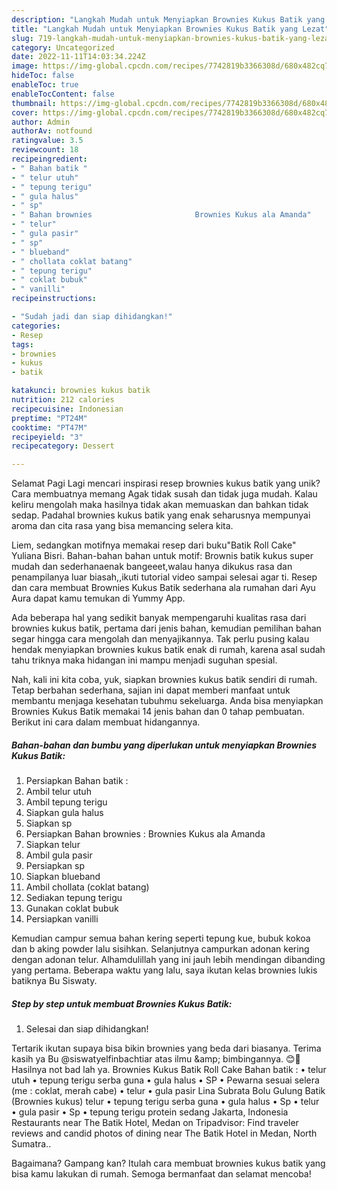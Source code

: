 ```yaml
---
description: "Langkah Mudah untuk Menyiapkan Brownies Kukus Batik yang Lezat"
title: "Langkah Mudah untuk Menyiapkan Brownies Kukus Batik yang Lezat"
slug: 719-langkah-mudah-untuk-menyiapkan-brownies-kukus-batik-yang-lezat
category: Uncategorized
date: 2022-11-11T14:03:34.224Z
image: https://img-global.cpcdn.com/recipes/7742819b3366308d/680x482cq70/brownies-kukus-batik-foto-resep-utama.jpg
hideToc: false
enableToc: true
enableTocContent: false
thumbnail: https://img-global.cpcdn.com/recipes/7742819b3366308d/680x482cq70/brownies-kukus-batik-foto-resep-utama.jpg
cover: https://img-global.cpcdn.com/recipes/7742819b3366308d/680x482cq70/brownies-kukus-batik-foto-resep-utama.jpg
author: Admin
authorAv: notfound
ratingvalue: 3.5
reviewcount: 18
recipeingredient:
- " Bahan batik "
- " telur utuh"
- " tepung terigu"
- " gula halus"
- " sp"
- " Bahan brownies                       Brownies Kukus ala Amanda"
- " telur"
- " gula pasir"
- " sp"
- " blueband"
- " chollata coklat batang"
- " tepung terigu"
- " coklat bubuk"
- " vanilli"
recipeinstructions:

- "Sudah jadi dan siap dihidangkan!"
categories:
- Resep
tags:
- brownies
- kukus
- batik

katakunci: brownies kukus batik 
nutrition: 212 calories
recipecuisine: Indonesian
preptime: "PT24M"
cooktime: "PT47M"
recipeyield: "3"
recipecategory: Dessert

---
```



Selamat Pagi Lagi mencari inspirasi resep brownies kukus batik yang unik? Cara membuatnya memang Agak tidak susah dan tidak juga mudah. Kalau keliru mengolah maka hasilnya tidak akan memuaskan dan bahkan tidak sedap. Padahal brownies kukus batik yang enak seharusnya mempunyai aroma dan cita rasa yang bisa memancing selera kita.


Liem, sedangkan motifnya memakai resep dari buku&#34;Batik Roll Cake&#34; Yuliana Bisri. Bahan-bahan bahan untuk motif: Brownis batik kukus super mudah dan sederhanaenak bangeeet,walau hanya dikukus rasa dan penampilanya luar biasah,,ikuti tutorial video sampai selesai agar ti. Resep dan cara membuat Brownies Kukus Batik sederhana ala rumahan dari Ayu Aura dapat kamu temukan di Yummy App.

Ada beberapa hal yang sedikit banyak mempengaruhi kualitas rasa dari brownies kukus batik, pertama dari jenis bahan, kemudian pemilihan bahan segar hingga cara mengolah dan menyajikannya. Tak perlu pusing kalau hendak menyiapkan brownies kukus batik enak di rumah, karena asal sudah tahu triknya maka hidangan ini mampu menjadi suguhan spesial.


Nah, kali ini kita coba, yuk, siapkan brownies kukus batik sendiri di rumah. Tetap berbahan sederhana, sajian ini dapat memberi manfaat untuk membantu menjaga kesehatan tubuhmu sekeluarga. Anda bisa menyiapkan Brownies Kukus Batik memakai 14 jenis bahan dan 0 tahap pembuatan. Berikut ini cara dalam membuat hidangannya.

<!--inarticleads1-->

##### Bahan-bahan dan bumbu yang diperlukan untuk menyiapkan Brownies Kukus Batik:

1. Persiapkan  Bahan batik :
1. Ambil  telur utuh
1. Ambil  tepung terigu
1. Siapkan  gula halus
1. Siapkan  sp
1. Persiapkan  Bahan brownies :                      Brownies Kukus ala Amanda
1. Siapkan  telur
1. Ambil  gula pasir
1. Persiapkan  sp
1. Siapkan  blueband
1. Ambil  chollata (coklat batang)
1. Sediakan  tepung terigu
1. Gunakan  coklat bubuk
1. Persiapkan  vanilli


Kemudian campur semua bahan kering seperti tepung kue, bubuk kokoa dan b aking powder lalu sisihkan. Selanjutnya campurkan adonan kering dengan adonan telur. Alhamdulillah yang ini jauh lebih mendingan dibanding yang pertama. Beberapa waktu yang lalu, saya ikutan kelas brownies lukis batiknya Bu Siswaty. 

<!--inarticleads2-->

##### Step by step untuk membuat Brownies Kukus Batik:


1. Selesai dan siap dihidangkan!

Tertarik ikutan supaya bisa bikin brownies yang beda dari biasanya. Terima kasih ya Bu @siswatyelfinbachtiar atas ilmu &amp;amp; bimbingannya. 😊🙏 Hasilnya not bad lah ya. Brownies Kukus Batik Roll Cake Bahan batik : • telur utuh • tepung terigu serba guna • gula halus • SP • Pewarna sesuai selera (me : coklat, merah cabe) • telur • gula pasir Lina Subrata Bolu Gulung Batik (Brownies kukus) telur • tepung terigu serba guna • gula halus • Sp • telur • gula pasir • Sp • tepung terigu protein sedang Jakarta, Indonesia Restaurants near The Batik Hotel, Medan on Tripadvisor: Find traveler reviews and candid photos of dining near The Batik Hotel in Medan, North Sumatra.. 

Bagaimana? Gampang kan? Itulah cara membuat brownies kukus batik yang bisa kamu lakukan di rumah. Semoga bermanfaat dan selamat mencoba!
